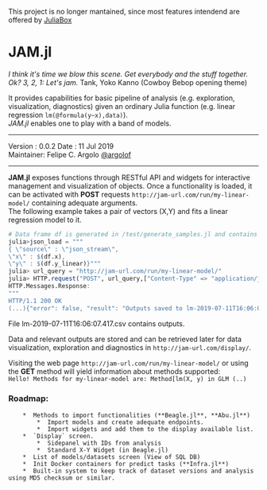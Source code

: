 This project is no longer mantained, since most features intendend are offered by [JuliaBox](https://juliabox.com/)

# JAM.jl  

*I think it's time we blow this scene. Get everybody and the stuff together. Ok? 3, 2, 1: Let's jam.* Tank, Yoko Kanno (Cowboy Bebop opening theme)   

It provides capabilities for  basic pipeline of analysis (e.g. exploration, visualization, diagnostics) given an ordinary Julia function (e.g. linear regression `lm(@formula(y~x),data)`).  
*JAM.jl* enables one to play with a band of models.  

---  

Version  : 0.0.2
Date     : 11 Jul 2019  
Maintainer: Felipe C. Argolo [@argolof](https://github.com/fargolo)  

---  

**JAM.jl** exposes functions through RESTful API and widgets for interactive management and visualization of objects. Once a functionality is loaded, it can be activated with **POST** requests `http://jam-url.com/run/my-linear-model/` containing adequate arguments.  
The following example takes a pair of vectors (X,Y) and fits a linear regression model to it.  
```julia
# Data frame df is generated in /test/generate_samples.jl and contains variables x and y_linear
julia>json_load = """
{ \"source\" : \"json_stream\",
\"x\" : $(df.x),
\"y\" : $(df.y_linear)}"""
julia> url_query = "http://jam-url.com/run/my-linear-model/"
julia> HTTP.request("POST", url_query,["Content-Type" => "application/json"],json_load)
HTTP.Messages.Response:
"""
HTTP/1.1 200 OK
(...){"error": false, "result": "Outputs saved to lm-2019-07-11T16:06:07.821"}"""
```  
File lm-2019-07-11T16:06:07.417.csv contains outputs. 

Data and relevant outputs are stored and can be retrieved later for data visualization, exploration and diagnostics in `http://jam-url.com/display/`.

Visiting the web page `http://jam-url.com/run/my-linear-model/` or using the **GET** method will yield information about methods supported:  
`Hello! Methods for my-linear-model are: Method[lm(X, y) in GLM (..)`  

### Roadmap:    

		*  Methods to import functionalities (**Beagle.jl**, **Abu.jl**)
			*  Import models and create adequate endpoints.    
			*  Import widgets and add them to the display available list.   
		*  `Display` screen.  
			*  Sidepanel with IDs from analysis  
			*  Standard X-Y Widget (in Beagle.jl)  
		*  List of models/datasets screen (View of SQL DB)   
		*  Init Docker containers for predict tasks (**Infra.jl**)   
		*  Built-in system to keep track of dataset versions and analysis using MD5 checksum or similar.  
